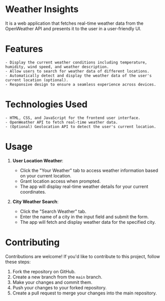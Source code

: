 # Weather Insights

It is a web application that fetches real-time weather data from the OpenWeather API and presents it to the user in a user-friendly UI.

# Features

    - Display the current weather conditions including temperature, humidity, wind speed, and weather description.
    - Allow users to search for weather data of different locations.
    - Automatically detect and display the weather data of the user's current location (optional).
    - Responsive design to ensure a seamless experience across devices.

# Technologies Used

    - HTML, CSS, and JavaScript for the frontend user interface.
    - OpenWeather API to fetch real-time weather data.
    - (Optional) Geolocation API to detect the user's current location.

# Usage

1. **User Location Weather**:
   - Click the "Your Weather" tab to access weather information based on your current location.
   - Grant location access when prompted.
   - The app will display real-time weather details for your current coordinates.

2. **City Weather Search**:
   - Click the "Search Weather" tab.
   - Enter the name of a city in the input field and submit the form.
   - The app will fetch and display weather data for the specified city.

# Contributing

Contributions are welcome! If you'd like to contribute to this project, follow these steps:

1. Fork the repository on GitHub.
2. Create a new branch from the `main` branch.
3. Make your changes and commit them.
4. Push your changes to your forked repository.
5. Create a pull request to merge your changes into the main repository.
